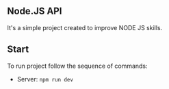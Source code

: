 ## Node.JS API

It's a simple project created to improve NODE JS skills.

## Start

To run project follow the sequence of commands:

- Server: `npm run dev`